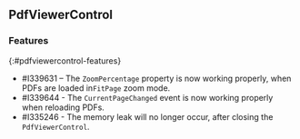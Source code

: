 ## PdfViewerControl

### Features
{:#pdfviewercontrol-features}
* \#I339631 – The `ZoomPercentage` property is now working properly, when PDFs are loaded in`FitPage` zoom mode.
* \#I339644 - The `CurrentPageChanged` event is now working properly when reloading PDFs.
* \#I335246 - The memory leak will no longer occur, after closing the `PdfViewerControl`.